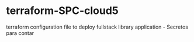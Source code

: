 # terraform-SPC-cloud5
terraform configuration file to deploy fullstack library application - Secretos para contar 
